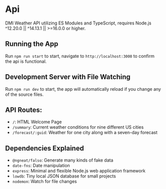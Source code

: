 # Api

DMI Weather API utilizing ES Modules and TypeScript, requires Node.js ^12.20.0 || ^14.13.1 || >=16.0.0 or higher.

## Running the App

Run `npm run start` to start, navigate to `http://localhost:3000` to confirm the api is functional.

## Development Server with File Watching

Run `npm run dev` to start, the app will automatically reload if you change any of the source files.

## API Routes:

- `/`: HTML Welcome Page
- `/summary`: Current weather conditions for nine different US cities
- `/forecast/:guid`: Weather for one city along with a seven-day forecast

## Dependencies Explained

- `@ngneat/falso`: Generate many kinds of fake data
- `date-fns`: Date manipulation
- `express`: Minimal and flexible Node.js web application framework
- `lowdb`: Tiny local JSON database for small projects
- `nodemon`: Watch for file changes